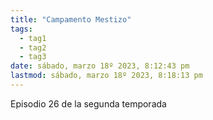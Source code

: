```yaml
---
title: "Campamento Mestizo"
tags:
  - tag1
  - tag2
  - tag3
date: sábado, marzo 18º 2023, 8:12:43 pm
lastmod: sábado, marzo 18º 2023, 8:18:13 pm
---
```


Episodio 26 de la segunda temporada